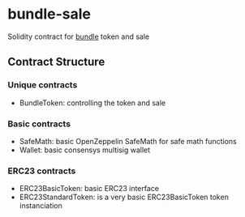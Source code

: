 # bundle-sale

Solidity contract for [bundle](http://bundle.network) token and sale

## Contract Structure

### Unique contracts

* BundleToken: controlling the token and sale

### Basic contracts

* SafeMath: basic OpenZeppelin SafeMath for safe math functions
* Wallet: basic consensys multisig wallet

### ERC23 contracts

* ERC23BasicToken: basic ERC23 interface
* ERC23StandardToken: is a very basic ERC23BasicToken token instanciation
